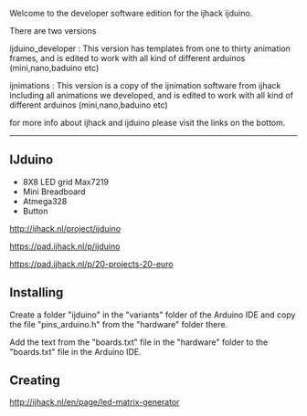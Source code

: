 Welcome to the developer software edition for the ijhack ijduino.

There are two versions

ijduino_developer :
This version has templates from one to thirty animation frames,
and is edited to work with all kind of different arduinos 
(mini,nano,baduino etc)

ijnimations :
This version is a copy of the ijnimation software from ijhack including 
all animations we developed, and is edited to work with all kind of 
different arduinos (mini,nano,baduino etc)


for more info about ijhack and ijduino please visit the links on the bottom.

----------------------------------------------------------

IJduino
-------
* 8X8 LED grid Max7219
* Mini Breadboard
* Atmega328
* Button

http://ijhack.nl/project/ijduino

https://pad.ijhack.nl/p/ijduino

https://pad.ijhack.nl/p/20-projects-20-euro

Installing
----------

Create a folder "ijduino" in the "variants" folder of the Arduino IDE and copy the file "pins_arduino.h" from the "hardware" folder there.

Add the text from the "boards.txt" file in the "hardware" folder to the "boards.txt" file in the Arduino IDE.

Creating
--------
http://ijhack.nl/en/page/led-matrix-generator
